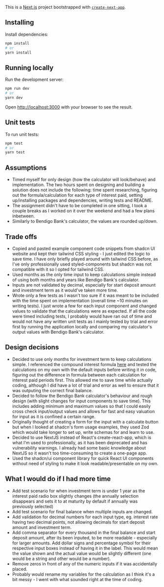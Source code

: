 This is a [Next.js](https://nextjs.org) project bootstrapped with [`create-next-app`](https://nextjs.org/docs/app/api-reference/cli/create-next-app).

## Installing
Install dependencies:
```bash
npm install
# or
yarn install
```

## Running locally
Run the development server:

```bash
npm run dev
# or
yarn dev
```

Open [http://localhost:3000](http://localhost:3000) with your browser to see the result.

## Unit tests
To run unit tests:
```bash
npm test
# or
yarn test
```

## Assumptions
- Timed myself for only design (how the calculator will look/behave) and implementation. The two hours spent on designing and building a solution does not include the following: time spent researching, figuring out the formula/calculation for each type of interest paid, setting up/installing packages and dependencies, writing tests and README.
- The assignment didn't have to be completed in one sitting, I took a couple breaks as I worked on it over the weekend and had a few plans inbetween.
- Similarly to Bendigo Bank's calculator, the values are rounded up/down.

## Trade offs
- Copied and pasted example component code snippets from shadcn UI website and kept their tailwind CSS styling - I just edited the logic to save time. I have only briefly played around with tailwind CSS before, as I've only professionally used styled-components but shadcn was not compatible with it so I opted for tailwind CSS.
- Used months as the only time input to keep calculations simple instead of using both months and years like Bendigo Bank's calculator.
- Inputs are not validated by decimal, especially for start deposit amount and investment term as it would've taken more time.
- Wrote only a few tests as I wasn't too sure if it was meant to be included with the time spent on implementation (overall time ~10 minutes on writing tests). I just wrote a few for each input component and changed values to validate that the calculations were as expected. If all the code were timed including tests, I probably would have ran out of time and would not have any written unit tests as I mainly tested by trial and error first by running the application locally and comparing my calculator's output values with Bendigo Bank's calculator.

## Design decisions
- Decided to use only months for investment term to keep calculations simple. I referenced the compound interest formula [here](https://moneysmart.gov.au/saving/compound-interest) and tested the calculations on my own with the default inputs before writing it in code, figuring out the difference in formula between each calculation for interest paid periods first. This allowed me to save time while actually coding, although I did have a lot of trial and error as well to ensure that it was outputing the correct final balance.
- Decided to follow the Bendigo Bank calculator's behaviour and rough design (with slight changes for input components to save time). This includes adding minimum and maximum values so that I could easily cross check input/output values and allows for fast and easy valuation for input as it is confined a certain range.
- Originally thought of creating a form for the input with a calculate button but when I looked at shadcn's form usage examples, they used Zod which would take longer to set up, write schemas for and learn to use.
- Decided to use NextJS instead of React's create-react-app, which is what I'm used to professionally, as it has been deprecated and has vulnerability warnings. I already had some basic knowledge about NextJS so it wasn't too time-consuming to create a one-page app.
- Used the shadcn/ui component library for quick React UI components without need of styling to make it look readable/presentable on my own.

## What I would do if I had more time
- Add test scenario for when investment term is under 1 year as the interest paid radio box slightly changes (the annually selection disappears and sets it to at maturity by default if annually was previously selected)
- Add test scenario for final balance when multiple inputs are changed.
- Add validation for decimal numbers for each input type, eg. interest rate having two decimal points, not allowing decimals for start deposit amount and investment term.
- Add comma separator for every thousand in the final balance and start deposit amount, after its been inputed, to be more readable - especially for larger amounts. Add dollar signs and percentage symbol for their respective input boxes instead of having it in the label. This would mean the value shown and the actual value would be slightly different (one would be a string and other would be a number).
- Remove zeros in front of any of the numeric inputs if it was accidentally placed.
- Probably would rename my variables for the calculation as I think it's a bit messy - I went with what sounded right at the time of coding.
